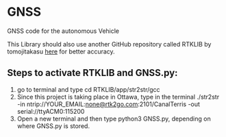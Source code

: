 # GNSS
GNSS code for the autonomous Vehicle

This Library should also use another GitHub repository called RTKLIB by tomojitakasu [here](https://github.com/tomojitakasu/RTKLIB) for better accuracy.
## Steps to activate RTKLIB and GNSS.py:
1. go to terminal and type cd RTKLIB/app/str2str/gcc
2. Since this project is taking place in Ottawa, type in the terminal ./str2str -in ntrip://YOUR_EMAIL:none@rtk2go.com:2101/CanalTerris -out serial://ttyACM0:115200
3. Open a new terminal and then type python3 GNSS.py, depending on where GNSS.py is stored.
